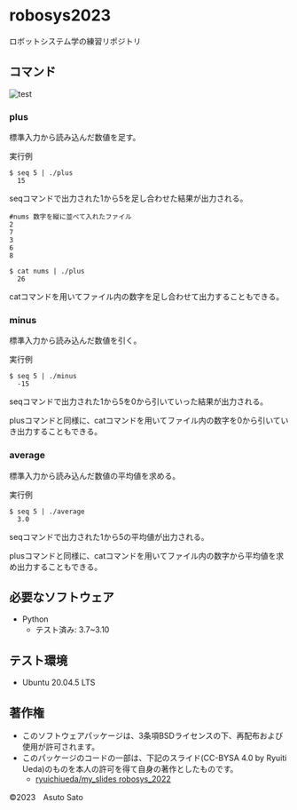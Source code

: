 # robosys2023
ロボットシステム学の練習リポジトリ

## コマンド
![test](https://github.com/asutosato/robosys2023/actions/workflows/test.yml/badge.svg)

### plus

標準入力から読み込んだ数値を足す。

実行例
```
$ seq 5 | ./plus
  15
```
seqコマンドで出力された1から5を足し合わせた結果が出力される。

```
#nums 数字を縦に並べて入れたファイル
2
7
3
6
8
```
```
$ cat nums | ./plus
  26
```
catコマンドを用いてファイル内の数字を足し合わせて出力することもできる。


### minus

標準入力から読み込んだ数値を引く。

実行例
```
$ seq 5 | ./minus
  -15
```
seqコマンドで出力された1から5を0から引いていった結果が出力される。

plusコマンドと同様に、catコマンドを用いてファイル内の数字を0から引いていき出力することもできる。


### average

標準入力から読み込んだ数値の平均値を求める。

実行例
```
$ seq 5 | ./average
  3.0
```
seqコマンドで出力された1から5の平均値が出力される。

plusコマンドと同様に、catコマンドを用いてファイル内の数字から平均値を求め出力することもできる。


## 必要なソフトウェア
* Python
  * テスト済み: 3.7~3.10

## テスト環境
* Ubuntu 20.04.5 LTS

## 著作権
* このソフトウェアパッケージは、3条項BSDライセンスの下、再配布および使用が許可されます。
* このパッケージのコードの一部は、下記のスライド(CC-BYSA 4.0 by Ryuiti Ueda)のものを本人の許可を得て自身の著作としたものです。
   * [ryuichiueda/my_slides robosys_2022](https://github.com/ryuichiueda/my_slides/tree/master/robosys_2022)

©2023　Asuto Sato
